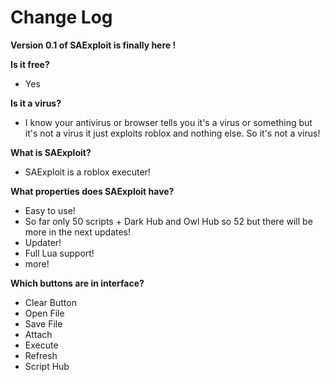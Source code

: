 # Change Log

   **Version 0.1 of SAExploit is finally here !**
 
 **Is it free?**
 
 - Yes
 
 **Is it a virus?**
 
 - I know your antivirus or browser tells you it's a virus or something but it's not a virus it just exploits roblox and nothing else. So it's not a virus!
 
 **What is SAExploit?**
 
 - SAExploit is a roblox executer!
 
 **What properties does SAExploit have?**
 
 - Easy to use!
 - So far only 50 scripts + Dark Hub and Owl Hub so 52 but there will be more in the next updates!
 - Updater!
 - Full Lua support!
 - more!
 
 **Which buttons are in interface?**
 
 - Clear Button
 - Open File
 - Save File
 - Attach
 - Execute
 - Refresh
 - Script Hub

